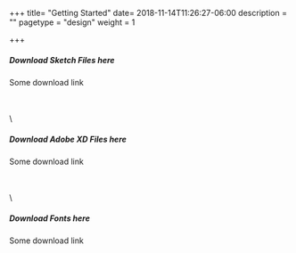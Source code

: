 +++
title= "Getting Started"
date= 2018-11-14T11:26:27-06:00
description = ""
pagetype = "design"
weight = 1

+++


##### Download Sketch Files here

Some download link

\
\
\

##### Download Adobe XD Files here
Some download link

\
\
\



##### Download Fonts here
Some download link